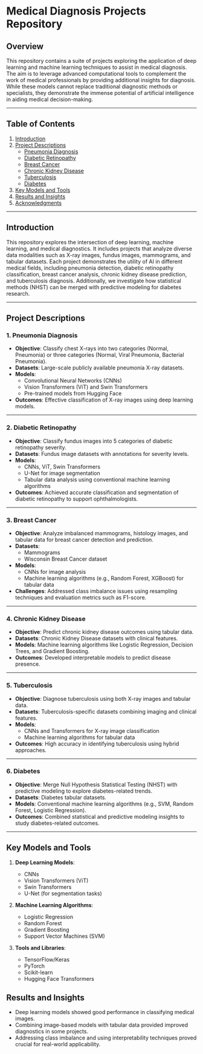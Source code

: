 # Medical Diagnosis Projects Repository

## Overview

This repository contains a suite of projects exploring the application of deep learning and machine learning techniques to assist in medical diagnosis. The aim is to leverage advanced computational tools to complement the work of medical professionals by providing additional insights for diagnosis. While these models cannot replace traditional diagnostic methods or specialists, they demonstrate the immense potential of artificial intelligence in aiding medical decision-making.

---

## Table of Contents

1. [Introduction](#introduction)
2. [Project Descriptions](#project-descriptions)
   - [Pneumonia Diagnosis](#1-pneumonia-diagnosis)
   - [Diabetic Retinopathy](#2-diabetic-retinopathy)
   - [Breast Cancer](#3-breast-cancer)
   - [Chronic Kidney Disease](#4-chronic-kidney-disease)
   - [Tuberculosis](#5-tuberculosis)
   - [Diabetes](#6-diabetes)
3. [Key Models and Tools](#key-models-and-tools)
4. [Results and Insights](#results-and-insights)
5. [Acknowledgments](#acknowledgments)

---

## Introduction

This repository explores the intersection of deep learning, machine learning, and medical diagnostics. It includes projects that analyze diverse data modalities such as X-ray images, fundus images, mammograms, and tabular datasets. Each project demonstrates the utility of AI in different medical fields, including pneumonia detection, diabetic retinopathy classification, breast cancer analysis, chronic kidney disease prediction, and tuberculosis diagnosis. Additionally, we investigate how statistical methods (NHST) can be merged with predictive modeling for diabetes research.

---

## Project Descriptions

### 1. Pneumonia Diagnosis
- **Objective**: Classify chest X-rays into two categories (Normal, Pneumonia) or three categories (Normal, Viral Pneumonia, Bacterial Pneumonia).
- **Datasets**: Large-scale publicly available pneumonia X-ray datasets.
- **Models**: 
  - Convolutional Neural Networks (CNNs)
  - Vision Transformers (ViT) and Swin Transformers
  - Pre-trained models from Hugging Face
- **Outcomes**: Effective classification of X-ray images using deep learning models.

---

### 2. Diabetic Retinopathy
- **Objective**: Classify fundus images into 5 categories of diabetic retinopathy severity.
- **Datasets**: Fundus image datasets with annotations for severity levels.
- **Models**:
  - CNNs, ViT, Swin Transformers
  - U-Net for image segmentation
  - Tabular data analysis using conventional machine learning algorithms
- **Outcomes**: Achieved accurate classification and segmentation of diabetic retinopathy to support ophthalmologists.

---

### 3. Breast Cancer
- **Objective**: Analyze imbalanced mammograms, histology images, and tabular data for breast cancer detection and prediction.
- **Datasets**: 
  - Mammograms
  - Wisconsin Breast Cancer dataset
- **Models**:
  - CNNs for image analysis
  - Machine learning algorithms (e.g., Random Forest, XGBoost) for tabular data
- **Challenges**: Addressed class imbalance issues using resampling techniques and evaluation metrics such as F1-score.

---

### 4. Chronic Kidney Disease
- **Objective**: Predict chronic kidney disease outcomes using tabular data.
- **Datasets**: Chronic Kidney Disease datasets with clinical features.
- **Models**: Machine learning algorithms like Logistic Regression, Decision Trees, and Gradient Boosting.
- **Outcomes**: Developed interpretable models to predict disease presence.

---

### 5. Tuberculosis
- **Objective**: Diagnose tuberculosis using both X-ray images and tabular data.
- **Datasets**: Tuberculosis-specific datasets combining imaging and clinical features.
- **Models**:
  - CNNs and Transformers for X-ray image classification
  - Machine learning algorithms for tabular data
- **Outcomes**: High accuracy in identifying tuberculosis using hybrid approaches.

---

### 6. Diabetes
- **Objective**: Merge Null Hypothesis Statistical Testing (NHST) with predictive modeling to explore diabetes-related trends.
- **Datasets**: Diabetes tabular datasets.
- **Models**: Conventional machine learning algorithms (e.g., SVM, Random Forest, Logistic Regression).
- **Outcomes**: Combined statistical and predictive modeling insights to study diabetes-related outcomes.

---

## Key Models and Tools

1. **Deep Learning Models**:
   - CNNs
   - Vision Transformers (ViT)
   - Swin Transformers
   - U-Net (for segmentation tasks)

2. **Machine Learning Algorithms**:
   - Logistic Regression
   - Random Forest
   - Gradient Boosting
   - Support Vector Machines (SVM)

3. **Tools and Libraries**:
   - TensorFlow/Keras
   - PyTorch
   - Scikit-learn
   - Hugging Face Transformers

## Results and Insights
- Deep learning models showed good performance in classifying medical images.
- Combining image-based models with tabular data provided improved diagnostics in some projects.
- Addressing class imbalance and using interpretability techniques proved crucial for real-world applicability.
